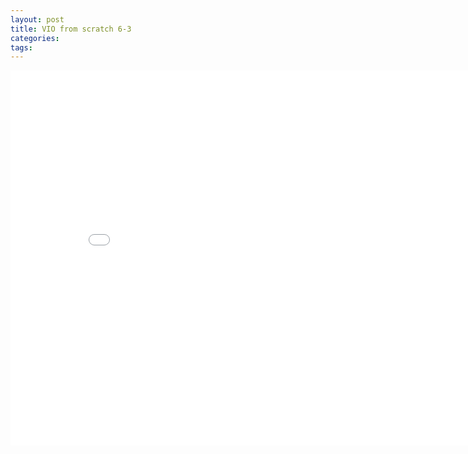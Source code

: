 ```yaml
---
layout: post
title: VIO from scratch 6-3
categories:
tags:
---
```


<center><embed src="/pdfs/posts/VIO from scratch 6-3.pdf" width="850" height="600"></center>
